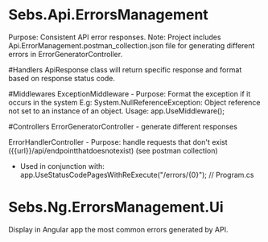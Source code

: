 # Sebs.Api.ErrorsManagement

Purpose: Consistent API error responses.
Note: Project includes Api.ErrorManagement.postman_collection.json file for generating different errors in ErrorGeneratorController. 

#Handlers
ApiResponse class will return specific response and format based on response status code.

#Middlewares
ExceptionMiddleware - Purpose: Format the exception if it occurs in the system 
E.g: System.NullReferenceException: Object reference not set to an instance of an object.
Usage: app.UseMiddleware<ExceptionMiddleware>();

#Controllers
ErrorGeneratorController - generate different responses

ErrorHandlerController -  Purpose: handle requests that don't exist ({{url}}/api/endpointthatdoesnotexist) (see postman collection)
- Used in conjunction with: app.UseStatusCodePagesWithReExecute("/errors/{0}"); // Program.cs

# Sebs.Ng.ErrorsManagement.Ui
Display in Angular app the most common errors generated by API. 
